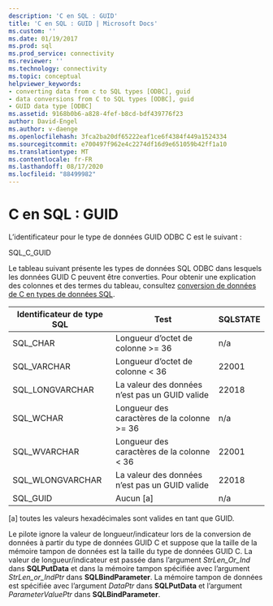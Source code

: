 ```yaml
---
description: 'C en SQL : GUID'
title: 'C en SQL : GUID | Microsoft Docs'
ms.custom: ''
ms.date: 01/19/2017
ms.prod: sql
ms.prod_service: connectivity
ms.reviewer: ''
ms.technology: connectivity
ms.topic: conceptual
helpviewer_keywords:
- converting data from c to SQL types [ODBC], guid
- data conversions from C to SQL types [ODBC], guid
- GUID data type [ODBC]
ms.assetid: 9168b0b6-a828-4fef-b8cd-bdf439776f23
author: David-Engel
ms.author: v-daenge
ms.openlocfilehash: 3fca2ba20df65222eaf1ce6f4384f449a1524334
ms.sourcegitcommit: e700497f962e4c2274df16d9e651059b42ff1a10
ms.translationtype: MT
ms.contentlocale: fr-FR
ms.lasthandoff: 08/17/2020
ms.locfileid: "88499982"
---
```

# <a name="c-to-sql-guid"></a>C en SQL : GUID
L’identificateur pour le type de données GUID ODBC C est le suivant :  
  
 SQL_C_GUID  
  
 Le tableau suivant présente les types de données SQL ODBC dans lesquels les données GUID C peuvent être converties. Pour obtenir une explication des colonnes et des termes du tableau, consultez [conversion de données de C en types de données SQL](../../../odbc/reference/appendixes/converting-data-from-c-to-sql-data-types.md).  
  
|Identificateur de type SQL|Test|SQLSTATE|  
|-------------------------|----------|--------------|  
|SQL_CHAR|Longueur d’octet de colonne >= 36|n/a|  
|SQL_VARCHAR|Longueur d’octet de colonne < 36|22001|  
|SQL_LONGVARCHAR|La valeur des données n’est pas un GUID valide|22018|  
|SQL_WCHAR|Longueur des caractères de la colonne >= 36|n/a|  
|SQL_WVARCHAR|Longueur des caractères de la colonne < 36|22001|  
|SQL_WLONGVARCHAR|La valeur des données n’est pas un GUID valide|22018|  
|SQL_GUID|Aucun [a]|n/a|  
  
 [a] toutes les valeurs hexadécimales sont valides en tant que GUID.  
  
 Le pilote ignore la valeur de longueur/indicateur lors de la conversion de données à partir du type de données GUID C et suppose que la taille de la mémoire tampon de données est la taille du type de données GUID C. La valeur de longueur/indicateur est passée dans l’argument *StrLen_Or_Ind* dans **SQLPutData** et dans la mémoire tampon spécifiée avec l’argument *StrLen_or_IndPtr* dans **SQLBindParameter**. La mémoire tampon de données est spécifiée avec l’argument *DataPtr* dans **SQLPutData** et l’argument *ParameterValuePtr* dans **SQLBindParameter**.
